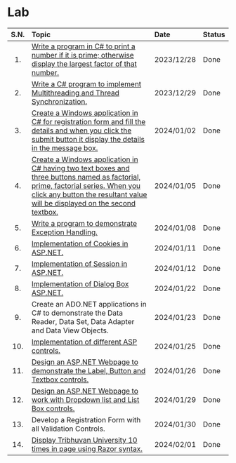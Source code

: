 # Lab

| S.N. | Topic                                                                                                                                                                                                                                           | Date       | Status |
| :--: | :---------------------------------------------------------------------------------------------------------------------------------------------------------------------------------------------------------------------------------------------- | :--------- | :----- |
|  1.  | [Write a program in C# to print a number if it is prime; otherwise display the largest factor of that number.](./Lab01/README.md#source-code)                                                                                                   | 2023/12/28 | Done   |
|  2.  | [Write a C# program to implement Multithreading and Thread Synchronization.](./Lab02/README.md#source-code)                                                                                                                                     | 2023/12/29 | Done   |
|  3.  | [Create a Windows application in C# for registration form and fill the details and when you click the submit button it display the details in the message box.](./Lab03/README.md#source-code)                                                  | 2024/01/02 | Done   |
|  4.  | [Create a Windows application in C# having two text boxes and three buttons named as factorial, prime, factorial series. When you click any button the resultant value will be displayed on the second textbox.](./Lab04/README.md#source-code) | 2024/01/05 | Done   |
|  5.  | [Write a program to demonstrate Exception Handling.](./Lab05/README.md#source-code)                                                                                                                                                             | 2024/01/08 | Done   |
|  6.  | [Implementation of Cookies in ASP.NET.](./Lab06/README.md#source-code)                                                                                                                                                                          | 2024/01/11 | Done   |
|  7.  | [Implementation of Session in ASP.NET.](./Lab07/README.md#source-code)                                                                                                                                                                          | 2024/01/12 | Done   |
|  8.  | [Implementation of Dialog Box ASP.NET.](./Lab08/README.md#source-code)                                                                                                                                                                          | 2024/01/22 | Done   |
|  9.  | Create an ADO.NET applications in C# to demonstrate the Data Reader, Data Set, Data Adapter and Data View Objects.                                                                                                                              | 2024/01/23 | Done   |
| 10.  | [Implementation of different ASP controls.](./Lab10/README.md#source-code)                                                                                                                                                                      | 2024/01/25 | Done   |
| 11.  | [Design an ASP.NET Webpage to demonstrate the Label, Button and Textbox controls.](./Lab11/README.md#source-code)                                                                                                                               | 2024/01/26 | Done   |
| 12.  | [Design an ASP.NET Webpage to work with Dropdown list and List Box controls.](./Lab12/README.md#source-code)                                                                                                                                    | 2024/01/29 | Done   |
| 13.  | Develop a Registration Form with all Validation Controls.                                                                                                                                                                                       | 2024/01/30 | Done   |
| 14.  | [Display Tribhuvan University 10 times in page using Razor syntax.](./Lab14/README.md#source-code)                                                                                                                                              | 2024/02/01 | Done   |
